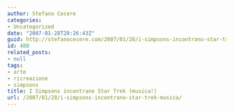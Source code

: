 ```yaml
---
author: Stefano Cecere
categories:
- Uncategorized
date: "2007-01-28T20:26:43Z"
guid: http://stefanocecere.com/2007/01/28/i-simpsons-incontrano-star-trek-musica/
id: 488
related_posts:
- null
tags:
- arte
- ricreazione
- simpsons
title: I Simpsons incontrano Star Trek (musica!)
url: /2007/01/28/i-simpsons-incontrano-star-trek-musica/
---
```


<div>
</div>